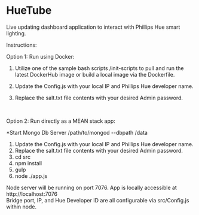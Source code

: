 HueTube
=======

Live updating dashboard application to interact with Phillips Hue smart lighting.

Instructions:


Option 1: Run using Docker:<br/>

1) Utilize one of the sample bash scripts /init-scripts to pull and run the latest DockerHub image or build a local image via the Dockerfile.<br/>

2) Update the Config.js with your local IP and Phillips Hue developer name.<br/>

3) Replace the salt.txt file contents with your desired Admin password.<br/>

<br/>

Option 2: Run directly as a MEAN stack app:<br/>

*Start Mongo Db Server /path/to/mongod --dbpath /data<br/>
1) Update the Config.js with your local IP and Phillips Hue developer name.<br/>
2) Replace the salt.txt file contents with your desired Admin password.<br/>
3) cd src<br/>
4) npm install<br/>
5) gulp<br/>
6) node ./app.js<br/>

Node server will be running on port 7076. App is locally accessible at http://localhost:7076<br/> 
Bridge port, IP, and Hue Developer ID are all configurable via src/Config.js within node. <br/>



